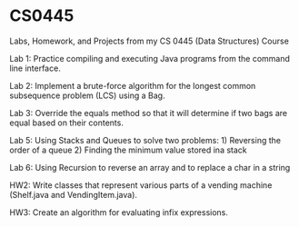 # CS0445
Labs, Homework, and Projects from my CS 0445 (Data Structures) Course

Lab 1: Practice compiling and executing Java programs from the command line interface.

Lab 2: Implement a brute-force algorithm for the longest common subsequence problem (LCS) using a Bag.

Lab 3: Override the equals method so that it will determine if two bags are equal based on their contents.

Lab 5: Using Stacks and Queues to solve two problems:
	1) Reversing the order of a queue
	2) Finding the minimum value stored ina stack

Lab 6: Using Recursion to reverse an array and to replace a char in a string

HW2: Write classes that represent various parts of a vending machine (Shelf.java and VendingItem.java).

HW3: Create an algorithm for evaluating infix expressions.
